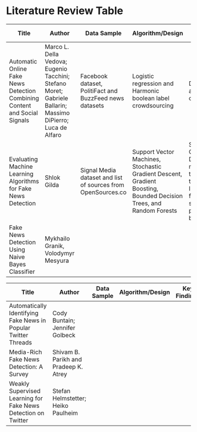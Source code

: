 # Literature Review Table

| Title | Author | Data Sample | Algorithm/Design | Key Findings |
|-------|--------|-------------|------------------|--------------|
| Automatic Online Fake News Detection Combining Content and Social Signals | Marco L. Della Vedova; Eugenio Tacchini; Stefano Moret; Gabriele Ballarin; Massimo DiPierro; Luca de Alfaro | Facebook dataset, PolitiFact and BuzzFeed news datasets | Logistic regression and Harmonic boolean label crowdsourcing | Detection accuracy of 81.7%
| Evaluating Machine Learning Algorithms for Fake News Detection | Shlok Gilda | Signal Media dataset and list of sources from OpenSources.co | Support Vector Machines, Stochastic Gradient Descent, Gradient Boosting, Bounded Decision Trees, and Random Forests | Stochastic Gradient Descent models trained on the TF-IDF feature set performed best |
| Fake News Detection Using Naive Bayes Classifier | Mykhailo Granik, Volodymyr Mesyura |


| Title | Author | Data Sample | Algorithm/Design | Key Findings |
|-------|--------|-------------|------------------|--------------|
| Automatically Identifying Fake News in Popular Twitter Threads | Cody Buntain; Jennifer Golbeck |
| Media-Rich Fake News Detection: A Survey | Shivam B. Parikh and Pradeep K. Atrey |
| Weakly Supervised Learning for Fake News Detection on Twitter | Stefan Helmstetter; Heiko Paulheim |
